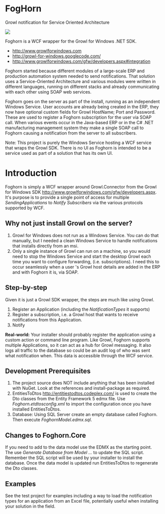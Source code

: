 # FogHorn
Growl notification for Service Oriented Architecture

<img src="http://www.growlforwindows.com/gfw/images/growl4windows.jpg"/>

Foghorn is a WCF wrapper for the Growl for Windows .NET SDK.

* http://www.growlforwindows.com
* http://growl-for-windows.googlecode.com/
* http://www.growlforwindows.com/gfw/developers.aspx#integration

Foghorn started because different modules of a large-scale ERP and production automation system needed to send notifications. That solution uses a Service-Oriented Architecture and various modules were written in different languages, running on different stacks and already communicating with each other using SOAP web services.

Foghorn goes on the server as part of the install, running as an independent Windows Service. User accounts are already being created in the ERP, they now have optional custom fields for Growl HostName; Port and Password. These are used to register a Foghorn subscription for the user via SOAP call. When various events occur in the Java-based ERP or in the C# .NET manufacturing management system they make a single SOAP call to Foghorn causing a notification from the server to all subscribers.

Note: This project is purely the Windows Service hosting a WCF service that wraps the Growl SDK. There is no UI as Foghorn is intended to be a service used as part of a solution that has its own UI.

# Introduction
Foghorn is simply a WCF wrapper around Growl.Connector from the Growl for Windows SDK http://www.growlforwindows.com/gfw/developers.aspx. It's purpose is to provide a single point of access for multiple _SendingApplications_ to _Notify_ _Subscribers_ via the various protocols supported by WCF.

## Why not just install Growl on the server?
1. Growl for Windows does not run as a Windows Service. You can do that manually, but I needed a clean Windows Service to handle notifications that installs directly from an msi. 
2. Only a single instance of Growl can run on a machine, so you would need to stop the Windows Service and start the desktop Growl each time you want to configure forwarding, (i.e. subscriptions). I need this to occur seamlessly when a user 's Growl host details are added in the ERP and with Foghorn it is, via SOAP.

## Step-by-step
Given it is just a Growl SDK wrapper, the steps are much like using Growl.

1. Register an Application (including the _NotificationTypes_ it supports)
2. Register a subscription, i.e. a Growl host that wants to receive notifications from this Application.
3. Notify

**Real-world:** Your installer should probably register the application using a custom action or command line program. Like Growl, Foghorn supports multiple Applications, so it can act as a hub for Growl messaging. It also logs all traffic to the database so could be an audit log of who was sent what notification when. This data is accessible through the WCF service.

## Development Prerequisites
1. The project source does NOT include anything that has been installed with NuGet. Look at the references and install-package as required.
2. EntitiesToDtos http://entitiestodtos.codeplex.com/ is used to create the Dto classes from the Entity Framework 5 edmx file. Use _Foghorn.etdtosconfig.xml_ to import the configuration once you have installed EntitiesToDtos.
3. Database: Using SQL Server create an empty database called Foghorn. Then execute _FoghornModel.edmx.sql_.

## Changes to Foghorn.Core
If you need to add to the data model use the EDMX as the starting point. The use _Generate Database from Model ..._ to update the SQL script. Remember the SQL script will be used by your installer to install the database. Once the data model is updated run EntitiesToDtos to regenerate the Dto classes.

## Examples
See the test project for examples including a way to load the notification types for an application from an Excel file, potentially useful when installing your solution in the field.
